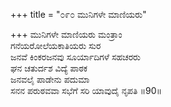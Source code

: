 +++
title = "೦೯೦ ಮುನಿಗಳೇ ಮಾಣಿಯರು"

+++
ಮುನಿಗಳೇ ಮಾಣಿಯರು ಮಂತ್ರಾಂ  
ಗನೆಯರೋಲೆಯಕಾತಿಯರು ಸುರ  
ಜನವೆ ಕಿಂಕರಜನವು ಸೂರ್ಯಾದಿಗಳೆ ಸಹಚರರು  
ಘನ ಚತುರ್ದಶ ವಿದ್ಯೆ ಪಾಠಕ  
ಜನವಲೈ ಪಾಡೇನು ಪದುಮಾ  
ಸನನ ಪರುಠವವಾ ಸಭೆಗೆ ಸರಿ ಯಾವುದೈ ನೃಪತಿ    ॥90॥